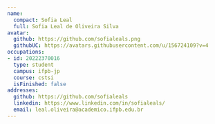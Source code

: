 ```yaml
---
name:
  compact: Sofia Leal
  full: Sofia Leal de Oliveira Silva
avatar:
  github: https://github.com/sofialeals.png
  githubUC: https://avatars.githubusercontent.com/u/156724109?v=4
occupations:
- id: 20222370016
  type: student
  campus: ifpb-jp
  course: cstsi
  isFinished: false
addresses:
  github: https://github.com/sofialeals
  linkedin: https://www.linkedin.com/in/sofialeals/
  email: leal.oliveira@academico.ifpb.edu.br
---
```

